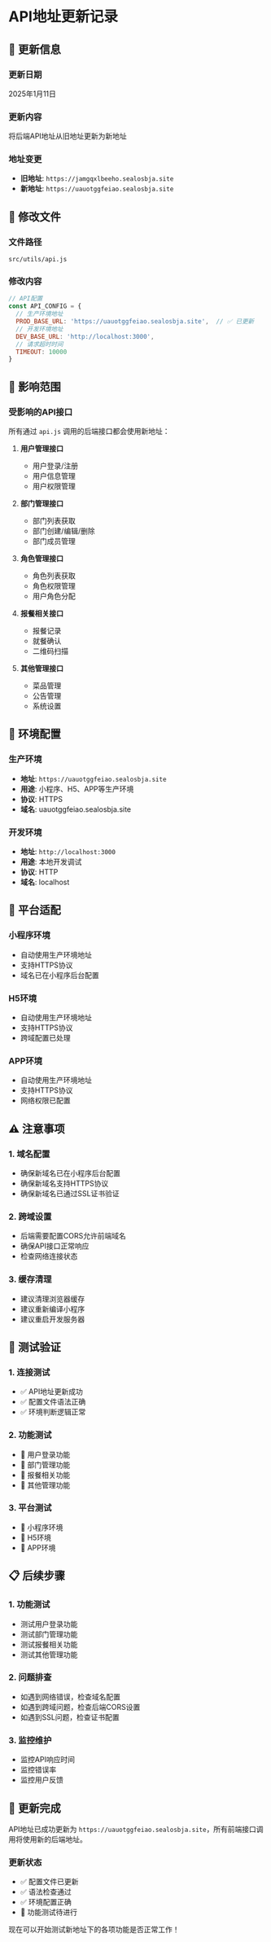 # API地址更新记录

## 🔄 更新信息

### 更新日期
2025年1月11日

### 更新内容
将后端API地址从旧地址更新为新地址

### 地址变更
- **旧地址**: `https://jamgqxlbeeho.sealosbja.site`
- **新地址**: `https://uauotggfeiao.sealosbja.site`

## 📁 修改文件

### 文件路径
`src/utils/api.js`

### 修改内容
```javascript
// API配置
const API_CONFIG = {
  // 生产环境地址
  PROD_BASE_URL: 'https://uauotggfeiao.sealosbja.site',  // ✅ 已更新
  // 开发环境地址
  DEV_BASE_URL: 'http://localhost:3000',
  // 请求超时时间
  TIMEOUT: 10000
}
```

## 🎯 影响范围

### 受影响的API接口
所有通过 `api.js` 调用的后端接口都会使用新地址：

1. **用户管理接口**
   - 用户登录/注册
   - 用户信息管理
   - 用户权限管理

2. **部门管理接口**
   - 部门列表获取
   - 部门创建/编辑/删除
   - 部门成员管理

3. **角色管理接口**
   - 角色列表获取
   - 角色权限管理
   - 用户角色分配

4. **报餐相关接口**
   - 报餐记录
   - 就餐确认
   - 二维码扫描

5. **其他管理接口**
   - 菜品管理
   - 公告管理
   - 系统设置

## 🔧 环境配置

### 生产环境
- **地址**: `https://uauotggfeiao.sealosbja.site`
- **用途**: 小程序、H5、APP等生产环境
- **协议**: HTTPS
- **域名**: uauotggfeiao.sealosbja.site

### 开发环境
- **地址**: `http://localhost:3000`
- **用途**: 本地开发调试
- **协议**: HTTP
- **域名**: localhost

## 📱 平台适配

### 小程序环境
- 自动使用生产环境地址
- 支持HTTPS协议
- 域名已在小程序后台配置

### H5环境
- 自动使用生产环境地址
- 支持HTTPS协议
- 跨域配置已处理

### APP环境
- 自动使用生产环境地址
- 支持HTTPS协议
- 网络权限已配置

## ⚠️ 注意事项

### 1. **域名配置**
- 确保新域名已在小程序后台配置
- 确保新域名支持HTTPS协议
- 确保新域名已通过SSL证书验证

### 2. **跨域设置**
- 后端需要配置CORS允许前端域名
- 确保API接口正常响应
- 检查网络连接状态

### 3. **缓存清理**
- 建议清理浏览器缓存
- 建议重新编译小程序
- 建议重启开发服务器

## 🧪 测试验证

### 1. **连接测试**
- ✅ API地址更新成功
- ✅ 配置文件语法正确
- ✅ 环境判断逻辑正常

### 2. **功能测试**
- 🔄 用户登录功能
- 🔄 部门管理功能
- 🔄 报餐相关功能
- 🔄 其他管理功能

### 3. **平台测试**
- 🔄 小程序环境
- 🔄 H5环境
- 🔄 APP环境

## 📋 后续步骤

### 1. **功能测试**
- 测试用户登录功能
- 测试部门管理功能
- 测试报餐相关功能
- 测试其他管理功能

### 2. **问题排查**
- 如遇到网络错误，检查域名配置
- 如遇到跨域问题，检查后端CORS设置
- 如遇到SSL问题，检查证书配置

### 3. **监控维护**
- 监控API响应时间
- 监控错误率
- 监控用户反馈

## 🎉 更新完成

API地址已成功更新为 `https://uauotggfeiao.sealosbja.site`，所有前端接口调用将使用新的后端地址。

### 更新状态
- ✅ 配置文件已更新
- ✅ 语法检查通过
- ✅ 环境配置正确
- 🔄 功能测试待进行

现在可以开始测试新地址下的各项功能是否正常工作！
